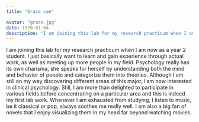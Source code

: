 ```yaml
---
title: "Grace Lee"

avatar: "grace.jpg"
date: 1970-01-04
description: "I am joining this lab for my research practicum when I am now as a year 2 student. I just ..."
---
```


I am joining this lab for my research practicum when I am now as a year 2 student. I just basically want to learn and gain experience through actual work, as well as meeting up more people in my field. Psychology really has its own charisma, she speaks for herself by understanding both the mind and behavior of people and categorize them into theories. Although I am still on my way discovering different areas of this major, I am now interested in clinical psychology. Still, I am more than delighted to participate in various fields before concentrating on a particular area and this is indeed my first lab work. Whenever I am exhausted from studying, I listen to music, be it classical or pop, always soothes me really well. I am also a big fan of novels that I enjoy visualizing them in my head far beyond watching movies.
